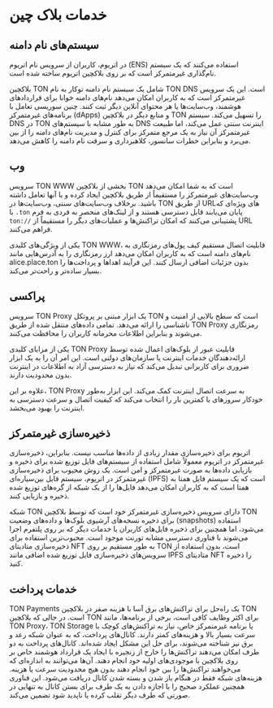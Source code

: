 # خدمات بلاک چین

## سیستم‌های نام دامنه

در اتریوم، کاربران از سرویس نام اتریوم (ENS) استفاده می‌کنند که یک سیستم نام‌گذاری غیرمتمرکز است که بر روی بلاکچین اتریوم ساخته شده است.

بلاکچین TON شامل یک سیستم نام دامنه توکار به نام TON DNS است. این یک سرویس غیرمتمرکز است که به کاربران امکان می‌دهد نام‌های دامنه خوانا برای قراردادهای هوشمند، وب‌سایت‌ها یا هر محتوای آنلاین دیگر ثبت کنند. چنین سوریسی تعامل با برنامه‌های غیرمتمرکز (dApps) و منابع دیگر در بلاکچین TON را تسهیل می‌کند. سیستم DNS در TON به طور مشابه با سیستم‌های DNS اینترنت سنتی عمل می‌کند، اما طبیعت غیرمتمرکز آن نیاز به یک مرجع متمرکز برای کنترل و مدیریت نام‌های دامنه را از بین می‌برد و بنابراین خطرات سانسور، کلاهبرداری و سرقت نام دامنه را کاهش می‌دهد.

## وب

سرویس TON WWW بخشی از بلاکچین TON است که به شما امکان می‌دهد وب‌سایت‌های غیرمتمرکز را مستقیماً از طریق بلاکچین ایجاد کرده و با آنها تعامل داشته باشید. برخلاف وب‌سایت‌های سنتی، وب‌سایت‌ها در TON از طریق URL‌های ویژه‌ای که با `.ton` پایان می‌یابند قابل دسترسی هستند و از لینک‌های منحصر به فردی به فرم `ton://` پشتیبانی می‌کنند که امکان تراکنش‌ها و عملیات‌های دیگر را مستقیماً از URL فراهم می‌کنند.

یکی از ویژگی‌های کلیدی TON WWW، قابلیت اتصال مستقیم کیف پول‌های رمزنگاری به نام‌های دامنه است که به کاربران امکان می‌دهد ارز رمزنگاری را به آدرس‌هایی مانند alice.place.ton بدون جزئیات اضافی ارسال کنند. این فرآیند اهداها و پرداخت‌ها را بسیار ساده‌تر و راحت‌تر می‌کند.

## پراکسی

سرویس TON Proxy یک ابزار مبتنی بر پروتکل TON است که سطح بالایی از امنیت و ناشناسی را ارائه می‌دهد. تمامی داده‌های منتقل شده از طریق TON Proxy رمزنگاری می‌شوند و بنابراین اطلاعات محرمانه کاربران را محافظت می‌کنند.

یکی از مزایای کلیدی TON Proxy قابلیت عبور از بلوک‌های اعمال شده توسط ارائه‌دهندگان خدمات اینترنت یا سازمان‌های دولتی است. این امر آن را به یک ابزار ضروری برای کاربرانی تبدیل می‌کند که نیاز به دسترسی آزاد به اطلاعات در اینترنت بدون محدودیت دارند.

علاوه بر این، TON Proxy به سرعت اتصال اینترنت کمک می‌کند. این ابزار به‌طور خودکار سرورهای با کمترین بار را انتخاب می‌کند که کیفیت اتصال و سرعت دسترسی به اینترنت را بهبود می‌بخشد.

## ذخیره‌سازی غیرمتمرکز

اتریوم برای ذخیره‌سازی مقدار زیادی از داده‌ها مناسب نیست. بنابراین، ذخیره‌سازی غیرمتمرکز در اتریوم معمولاً شامل استفاده از سیستم‌های فایل توزیع شده برای ذخیره و بازیابی داده‌ها به صورت غیرمتمرکز و امن است. یک روش محبوب برای ذخیره‌سازی غیرمتمرکز در اتریوم، سیستم فایل بین‌سیاره‌ای (IPFS) است که یک سیستم فایل همتا به همتا است که به کاربران امکان می‌دهد فایل‌ها را از یک شبکه از گره‌های توزیع شده ذخیره و بازیابی کنند.

شبکه TON دارای سرویس ذخیره‌سازی غیرمتمرکز خود است که توسط بلاکچین TON برای ذخیره نسخه‌های آرشیوی بلوک‌ها و داده‌های وضعیت (snapshots) استفاده می‌شود، اما همچنین برای ذخیره فایل‌های کاربران یا خدمات دیگر که بر روی پلتفرم اجرا می‌شوند با فناوری دسترسی مشابه تورنت موجود است. محبوب‌ترین استفاده برای ذخیره‌سازی متادیتای NFT به طور مستقیم بر روی TON است، بدون استفاده از سرویس‌های ذخیره‌سازی فایل توزیع شده اضافی مانند IPFS متادیتای NFT را ذخیره کنید.

## خدمات پرداخت

TON Payments یک راه‌حل برای تراکنش‌های برق آسا با هزینه صفر در بلاکچین TON است. در حالی که بلاکچین TON برای اکثر وظایف کافی است، برخی از برنامه‌ها، مانند TON Proxy، TON Storage یا برنامه غیرمتمرکز خاص، نیاز به تراکنش‌های کوچک با سرعت بسیار بالا و هزینه‌های کمتر دارند. کانال‌های پرداخت، که به عنوان شبکه رعد و برق نیز شناخته می‌شوند، برای حل این مشکل ایجاد شده‌اند. کانال‌های پرداخت به دو طرف امکان می‌دهند تراکنش‌ها را خارج از زنجیره با ایجاد یک قرارداد هوشمند خاص بر روی بلاکچین با موجودی‌های اولیه خود انجام دهند. آن‌ها می‌توانند به اندازه‌ای که می‌خواهند تراکنش‌ها را بین خود انجام دهند بدون هیچ محدودیت سرعت یا هزینه. هزینه‌های شبکه فقط در هنگام باز شدن و بسته شدن کانال دریافت می‌شود. این فناوری همچنین عملکرد صحیح را با اجازه دادن به یک طرف برای بستن کانال به تنهایی در صورتی که طرف دیگر تقلب کرده یا ناپدید شود تضمین می‌کند.

